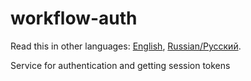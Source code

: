 # workflow-auth

Read this in other languages: [English](README.md), [Russian/Русский](README.ru.md).

Service for authentication and getting session tokens 
